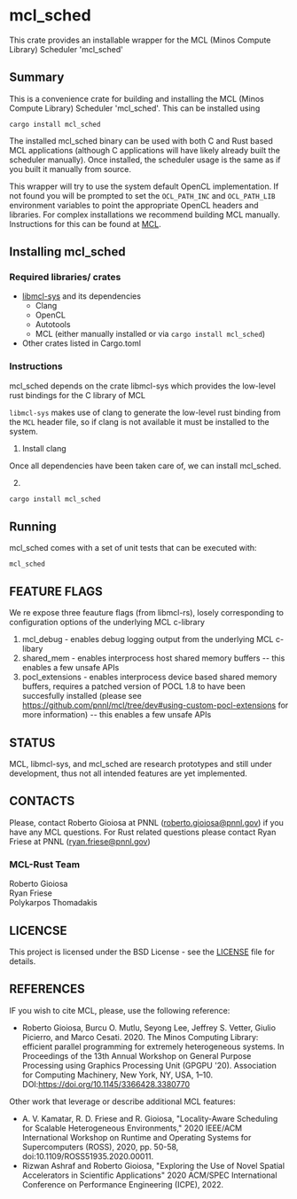 # mcl_sched
This crate provides an installable wrapper for the MCL (Minos Compute Library) Scheduler 'mcl_sched'

## Summary
This is a convenience crate for building and installing the MCL (Minos Compute Library) Scheduler 'mcl_sched'.
This can be installed using
```
cargo install mcl_sched
```
The installed mcl_sched binary can be used with both C and Rust based MCL applications (although C applications will have likely already built the scheduler manually).
Once installed, the scheduler usage is the same as if you built it manually from source.

This wrapper will try to use the system default OpenCL implementation.
If not found you will be prompted to set the ```OCL_PATH_INC``` and ```OCL_PATH_LIB``` environment variables to point the appropriate OpenCL headers and libraries.
For complex installations we recommend building MCL manually.
Instructions for this can be found at [MCL](https://github.com/pnnl/mcl).



## Installing mcl_sched
### Required libraries/ crates
* [libmcl-sys](https://github.com/pnnl/mcl/tree/master/rust/libmcl-sys) and its dependencies
  * Clang
  * OpenCL
  * Autotools
  * MCL (either manually installed or via ```cargo install mcl_sched```)
* Other crates listed in Cargo.toml


### Instructions
mcl_sched depends on the crate libmcl-sys which provides the low-level rust bindings for the C library of MCL 

```libmcl-sys``` makes use of clang to generate the low-level rust binding from the ```MCL``` header file, so if clang is not available it must be installed to the system.

1. Install clang

Once all dependencies have been taken care of, we can install mcl_sched.

2. 
```bash
cargo install mcl_sched
```

## Running
mcl_sched comes with a set of unit tests that can be executed with:
```
mcl_sched
``` 

## FEATURE FLAGS
We re expose three feauture flags (from libmcl-rs), losely corresponding to configuration options of the underlying MCL c-library
1.  mcl_debug - enables debug logging output from the underlying MCL c-libary
2.  shared_mem - enables interprocess host shared memory buffers -- this enables a few unsafe APIs
3.  pocl_extensions - enables interprocess device based shared memory buffers, requires a patched version of POCL 1.8 to have been succesfully installed (please see <https://github.com/pnnl/mcl/tree/dev#using-custom-pocl-extensions> for more information) -- this enables a few unsafe APIs


## STATUS
MCL, libmcl-sys, and mcl_sched are research prototypes and still under development, thus not all intended features are yet implemented.

## CONTACTS
Please, contact Roberto Gioiosa at PNNL (roberto.gioiosa@pnnl.gov) if you have any MCL questions.
For Rust related questions please contact Ryan Friese at PNNL (ryan.friese@pnnl.gov)

### MCL-Rust Team
Roberto Gioiosa  
Ryan Friese   
Polykarpos Thomadakis

## LICENCSE
This project is licensed under the BSD License - see the [LICENSE](LICENSE) file for details.

## REFERENCES
IF you wish to cite MCL, please, use the following reference:

* Roberto Gioiosa, Burcu O. Mutlu, Seyong Lee, Jeffrey S. Vetter, Giulio Picierro, and Marco Cesati. 2020. The Minos Computing Library: efficient parallel programming for extremely heterogeneous systems. In Proceedings of the 13th Annual Workshop on General Purpose Processing using Graphics Processing Unit (GPGPU '20). Association for Computing Machinery, New York, NY, USA, 1–10. DOI:https://doi.org/10.1145/3366428.3380770

Other work that leverage or describe additional MCL features:

* A. V. Kamatar, R. D. Friese and R. Gioiosa, "Locality-Aware Scheduling for Scalable Heterogeneous Environments," 2020 IEEE/ACM International Workshop on Runtime and Operating Systems for Supercomputers (ROSS), 2020, pp. 50-58, doi:10.1109/ROSS51935.2020.00011.
* Rizwan Ashraf and Roberto Gioiosa, "Exploring the Use of Novel Spatial Accelerators in Scientific Applications" 2020 ACM/SPEC International Conference on Performance Engineering (ICPE), 2022.
